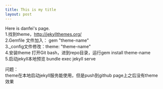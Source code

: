 ```yaml
---
title: This is my title
layout: post
---
```


Here is danfei's page.  
1.找到theme，http://jekyllthemes.org/  
2.Gemfile 文件加入： gem "theme-name"  
3._config文件修改：theme: "theme-name"  
4.安装theme 打开Git bash，进到repo目录，运行gem install theme-name  
5.启动jekyll本地预览 bundle exec jekyll serve  

问题：  
theme在本地启动jekyll服务能使用，但是push到github page上之后没有theme效果